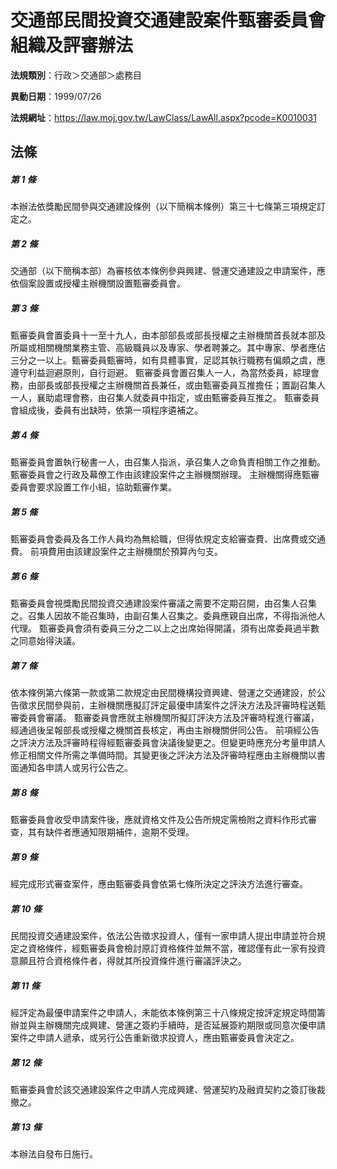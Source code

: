 # 交通部民間投資交通建設案件甄審委員會組織及評審辦法

**法規類別**：行政＞交通部＞處務目

**異動日期**：1999/07/26  

**法規網址**：https://law.moj.gov.tw/LawClass/LawAll.aspx?pcode=K0010031





## 法條
##### 第 1 條
本辦法依獎勵民間參與交通建設條例（以下簡稱本條例）第三十七條第三項規定訂定之。

##### 第 2 條
交通部（以下簡稱本部）為審核依本條例參與興建、營運交通建設之申請案件，應依個案設置或授權主辦機關設置甄審委員會。

##### 第 3 條
甄審委員會置委員十一至十九人，由本部部長或部長授權之主辦機關首長就本部及所屬或相關機關業務主管、高級職員以及專家、學者聘兼之。其中專家、學者應佔三分之一以上。甄審委員甄審時，如有具體事實，足認其執行職務有偏頗之虞，應遵守利益迴避原則，自行迴避。
甄審委員會置召集人一人，為當然委員，綜理會務，由部長或部長授權之主辦機關首長兼任，或由甄審委員互推擔任；置副召集人一人，襄助處理會務，由召集人就委員中指定，或由甄審委員互推之。
甄審委員會組成後，委員有出缺時，依第一項程序遴補之。

##### 第 4 條
甄審委員會置執行秘書一人，由召集人指派，承召集人之命負責相關工作之推動。甄審委員會之行政及幕僚工作由該建設案件之主辦機關辦理。
主辦機關得應甄審委員會要求設置工作小組，協助甄審作業。

##### 第 5 條
甄審委員會委員及各工作人員均為無給職，但得依規定支給審查費、出席費或交通費。
前項費用由該建設案件之主辦機關於預算內勻支。

##### 第 6 條
甄審委員會視獎勵民間投資交通建設案件審議之需要不定期召開，由召集人召集之。召集人因故不能召集時，由副召集人召集之。委員應親自出席，不得指派他人代理。
甄審委員會須有委員三分之二以上之出席始得開議，須有出席委員過半數之同意始得決議。

##### 第 7 條
依本條例第六條第一款或第二款規定由民間機構投資興建、營運之交通建設，於公告徵求民間參與前，主辦機關應擬訂評定最優申請案件之評決方法及評審時程送甄審委員會審議。
甄審委員會應就主辦機關所擬訂評決方法及評審時程進行審議，經通過後呈報部長或授權之機關首長核定，再由主辦機關併同公告。
前項經公告之評決方法及評審時程得經甄審委員會決議後變更之。但變更時應充分考量申請人修正相關文件所需之準備時間。其變更後之評決方法及評審時程應由主辦機關以書面通知各申請人或另行公告之。

##### 第 8 條
甄審委員會收受申請案件後，應就資格文件及公告所規定需檢附之資料作形式審查，其有缺件者應通知限期補件，逾期不受理。

##### 第 9 條
經完成形式審查案件，應由甄審委員會依第七條所決定之評決方法進行審查。

##### 第 10 條
民間投資交通建設案件，依法公告徵求投資人，僅有一家申請人提出申請並符合規定之資格條件，經甄審委員會檢討原訂資格條件並無不當，確認僅有此一家有投資意願且符合資格條件者，得就其所投資條件進行審議評決之。

##### 第 11 條
經評定為最優申請案件之申請人，未能依本條例第三十八條規定按評定規定時間籌辦並與主辦機關完成興建、營運之簽約手續時，是否延展簽約期限或同意次優申請案件之申請人遞承，或另行公告重新徵求投資人，應由甄審委員會決定之。

##### 第 12 條
甄審委員會於該交通建設案件之申請人完成興建、營運契約及融資契約之簽訂後裁撤之。

##### 第 13 條
本辦法自發布日施行。


